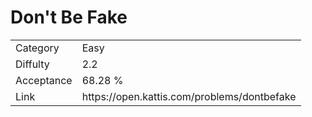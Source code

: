 # Don't Be Fake

<table>
    <tr>
        <td>Category</td>
        <td>Easy</td>
    </tr>
    <tr>
        <td>Diffulty</td>
        <td>2.2</td>
    </tr>
    <tr>
        <td>Acceptance</td>
        <td>68.28 %</td>
    </tr>
    <tr>
        <td>Link</td>
        <td>https://open.kattis.com/problems/dontbefake</td>
    </tr>
</table>